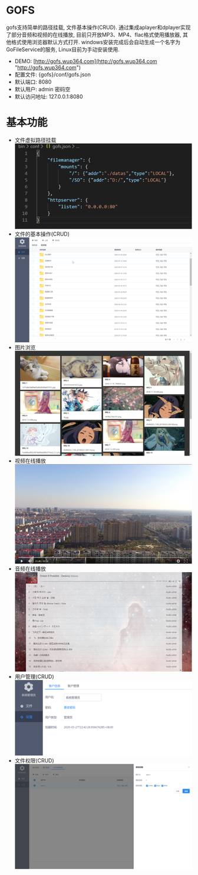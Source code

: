# GOFS
gofs支持简单的路径挂载, 文件基本操作(CRUD). 通过集成aplayer和dplayer实现了部分音频和视频的在线播放, 目前只开放MP3、MP4、flac格式使用播放器, 其他格式使用浏览器默认方式打开. windows安装完成后会自动生成一个名字为GoFileService的服务, Linux目前为手动安装使用.
* DEMO: [http://gofs.wup364.com](http://gofs.wup364.com "http://gofs.wup364.com")
* 配置文件: {gofs}/conf/gofs.json
* 默认端口: 8080
* 默认用户: admin 密码空
* 默认访问地址: 127.0.0.1:8080

# 基本功能
* 文件虚拟路径挂载
![挂载路径](https://github.com/wupeng364/GoFileService/blob/master/readme/imgs/mount.png "挂载路径")
* 文件的基本操作(CRUD)
![文件的基本操作](https://github.com/wupeng364/GoFileService/blob/master/readme/imgs/filelist.gif "文件的基本操作")
* 图片浏览
![图片浏览](https://github.com/wupeng364/GoFileService/blob/master/readme/imgs/picture.png "图片浏览")
* 视频在线播放
![视频在线播放](https://github.com/wupeng364/GoFileService/blob/master/readme/imgs/video.png "视频在线播放")
* 音频在线播放
![音频在线播放](https://github.com/wupeng364/GoFileService/blob/master/readme/imgs/music.png "音频在线播放")
* 用户管理(CRUD)
![用户管理](https://github.com/wupeng364/GoFileService/blob/master/readme/imgs/user.png "用户管理")
* 文件权限(CRUD)
![文件权限](https://github.com/wupeng364/GoFileService/blob/master/readme/imgs/filepermission.png "文件权限管理")
